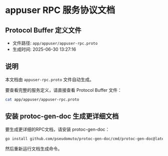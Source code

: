 # appuser RPC 服务协议文档

## Protocol Buffer 定义文件
- 文件路径: `app/appuser/appuser-rpc.proto`
- 生成时间: 2025-06-30 13:27:16

## 说明
本文档由 `appuser-rpc.proto` 文件自动生成。

要查看完整的服务定义，请直接查看 Protocol Buffer 文件：
```bash
cat app/appuser/appuser-rpc.proto
```

## 安装 protoc-gen-doc 生成更详细文档
要生成更详细的RPC文档，请安装 protoc-gen-doc：
```bash
go install github.com/pseudomuto/protoc-gen-doc/cmd/protoc-gen-doc@latest
```

然后重新运行文档生成命令。

